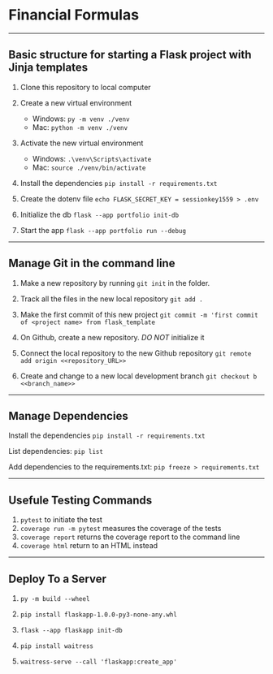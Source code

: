 # Financial Formulas

---

## Basic structure for starting a Flask project with Jinja templates

1. Clone this repository to local computer

2. Create a new virtual environment

   - Windows: `py -m venv ./venv`
   - Mac: `python -m venv ./venv`

3. Activate the new virtual environment

   - Windows: `.\venv\Scripts\activate`
   - Mac: `source ./venv/bin/activate`

4. Install the dependencies `pip install -r requirements.txt`

5. Create the dotenv file `echo FLASK_SECRET_KEY = sessionkey1559 > .env`

6. Initialize the db `flask --app portfolio init-db`

7. Start the app `flask --app portfolio run --debug`

---

## Manage Git in the command line

1. Make a new repository by running `git init` in the folder.

2. Track all the files in the new local repository `git add .`

3. Make the first commit of this new project `git commit -m 'first commit of <project name> from flask_template`

4. On Github, create a new repository. _DO NOT_ initialize it

5. Connect the local repository to the new Github repository `git remote add origin <<repository_URL>>`

6. Create and change to a new local development branch `git checkout b <<branch_name>>`

---

## Manage Dependencies

Install the dependencies `pip install -r requirements.txt`

List dependencies: `pip list`

Add dependencies to the requirements.txt: `pip freeze > requirements.txt`

---

## Usefule Testing Commands

1. `pytest` to initiate the test
2. `coverage run -m pytest` measures the coverage of the tests
3. `coverage report` returns the coverage report to the command line
4. `coverage html` return to an HTML instead

---

## Deploy To a Server

1. `py -m build --wheel`

2. `pip install flaskapp-1.0.0-py3-none-any.whl`

3. `flask --app flaskapp init-db`

4. `pip install waitress`

5. `waitress-serve --call 'flaskapp:create_app'`
